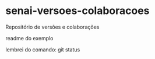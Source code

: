 # senai-versoes-colaboracoes
Repositório de versões e colaborações

readme do exemplo

lembrei do comando: git status
